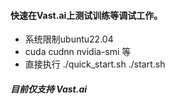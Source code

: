 #### 快速在Vast.ai上测试训练等调试工作。


* 系统限制ubuntu22.04
* cuda cudnn nvidia-smi 等
* 直接执行 ./quick_start.sh  ./start.sh 



##### 目前仅支持 Vast.ai